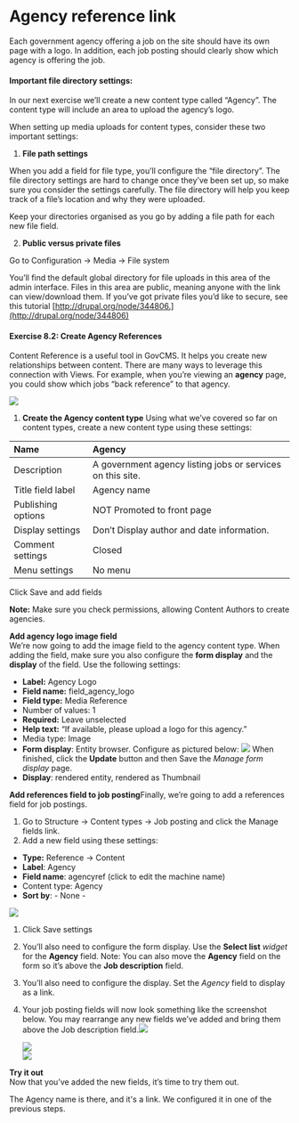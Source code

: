 # Agency reference link

Each government agency offering a job on the site should have its own page with a logo. In addition, each job posting should clearly show which agency is offering the job.

#### Important file directory settings:

In our next exercise we’ll create a new content type called “Agency”. The content type will include an area to upload the agency’s logo.

When setting up media uploads for content types, consider these two important settings:

1. **File path settings**

When you add a field for file type, you’ll configure the “file directory”. The file directory settings are hard to change once they’ve been set up, so make sure you consider the settings carefully. The file directory will help you keep track of a file’s location and why they were uploaded.

Keep your directories organised as you go by adding a file path for each new file field.

2. **Public versus private files**

Go to Configuration → Media → File system

You’ll find the default global directory for file uploads in this area of the admin interface. Files in this area are public, meaning anyone with the link can view/download them. If you’ve got private files you’d like to secure, see this tutorial [http://drupal.org/node/344806.](http://drupal.org/node/344806)

#### **Exercise 8.2:** Create Agency References

Content Reference is a useful tool in GovCMS. It helps you create new relationships between content. There are many ways to leverage this connection with Views. For example, when you’re viewing an **agency** page, you could show which jobs “back reference” to that agency.

![](../.gitbook/assets/81%20%282%29.png)

1. **Create the Agency content type** Using what we’ve covered so far on content types, create a new content type using these settings:

| Name |  Agency |
| :--- | :--- |
| Description |  A government agency listing jobs or services on this site. |
| Title field label |  Agency name |
| Publishing options |  NOT Promoted to front page |
| Display settings |  Don’t Display author and date information. |
| Comment settings |  Closed |
| Menu settings |  No menu |

  
Click Save and add fields

**Note:** Make sure you check permissions, allowing Content Authors to create agencies.

**Add agency logo image field**  
We’re now going to add the image field to the agency content type. When adding the field, make sure you also configure the **form display** and the **display** of the field. Use the following settings:

* **Label:** Agency Logo
* **Field name:** field\_agency\_logo
* **Field type:** Media Reference
* Number of values: 1
* **Required:** Leave unselected
* **Help text:** “If available, please upload a logo for this agency.”
* Media type: Image
* **Form display**: Entity browser. Configure as pictured below: ![](../.gitbook/assets/82%20%282%29.png) When finished, click the **Update** button and then Save the _Manage form display_ page.
* **Display**: rendered entity, rendered as Thumbnail

**Add references field to job posting**Finally, we’re going to add a references field for job postings.

1. Go to Structure → Content types → Job posting and click the Manage fields link.
2. Add a new field using these settings:

* **Type:** Reference → Content
* **Label**: Agency
* **Field name**: agencyref \(click to edit the machine name\)
* Content type: Agency
* **Sort by**: - None -

![](../.gitbook/assets/83%20%281%29.png)

1. Click Save settings
2. You’ll also need to configure the form display. Use the **Select list** _widget_ for the **Agency** field. Note: You can also move the **Agency** field on the form so it’s above the **Job description** field.
3. You’ll also need to configure the display. Set the _Agency_ field to display as a link.
4. Your job posting fields will now look something like the screenshot below. You may rearrange any new fields we’ve added and bring them above the Job description field.![](../.gitbook/assets/84%20%281%29.png)

   ![](../.gitbook/assets/85.png)  
   ![](../.gitbook/assets/86.png)

**Try it out**  
Now that you’ve added the new fields, it’s time to try them out.

The Agency name is there, and it's a link. We configured it in one of the previous steps.

